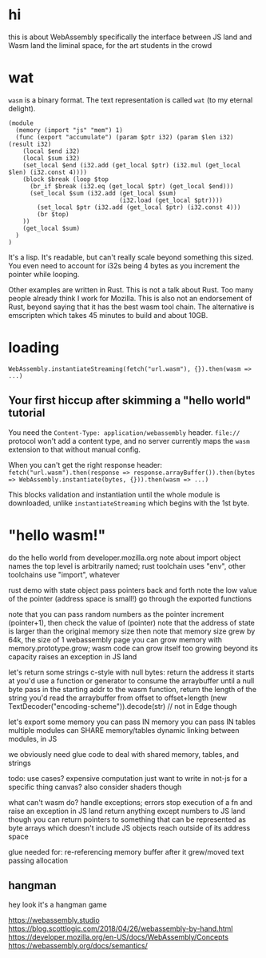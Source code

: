 # hi

this is about WebAssembly
specifically the interface between JS land and Wasm land
    the liminal space, for the art students in the crowd

# wat

`wasm` is a binary format. The text representation is called `wat`
(to my eternal delight).

```wasm
(module
  (memory (import "js" "mem") 1)
  (func (export "accumulate") (param $ptr i32) (param $len i32) (result i32)
    (local $end i32)
    (local $sum i32)
    (set_local $end (i32.add (get_local $ptr) (i32.mul (get_local $len) (i32.const 4))))
    (block $break (loop $top
      (br_if $break (i32.eq (get_local $ptr) (get_local $end)))
      (set_local $sum (i32.add (get_local $sum)
                               (i32.load (get_local $ptr))))
        (set_local $ptr (i32.add (get_local $ptr) (i32.const 4)))
        (br $top)
    ))
    (get_local $sum)
  )
)
```

It's a lisp. It's readable, but can't really scale beyond something
this sized. You even need to account for i32s being 4 bytes as you
increment the pointer while looping.

Other examples are written in Rust. This is not a talk about Rust.
Too many people already think I work for Mozilla. This is also not
an endorsement of Rust, beyond saying that it has the best wasm
tool chain. The alternative is emscripten which takes 45 minutes
to build and about 10GB.

# loading

`WebAssembly.instantiateStreaming(fetch("url.wasm"), {}).then(wasm => ...)`

## Your first hiccup after skimming a "hello world" tutorial

You need the `Content-Type: application/webassembly` header.
`file://` protocol won't add a content type, and no server currently
maps the `wasm` extension to that without manual config.

When you can't get the right response header:
`fetch("url.wasm").then(response => response.arrayBuffer()).then(bytes => WebAssembly.instantiate(bytes, {})).then(wasm => ...)`

This blocks validation and instantiation until the whole module is
downloaded, unlike `instantiateStreaming` which begins with the 1st byte.

# "hello wasm!"

do the hello world from developer.mozilla.org
note about import object names
the top level is arbitrarily named; rust toolchain uses "env", other toolchains use "import", whatever

rust demo with state object
pass pointers back and forth
note the low value of the pointer (address space is small!)
go through the exported functions

note that you can pass random numbers as the pointer
increment (pointer+1), then check the value of (pointer)
note that the address of state is larger than the original memory size
    then note that memory size grew
    by 64k, the size of 1 webassembly page
    you can grow memory with memory.prototype.grow; wasm code can grow itself too
    growing beyond its capacity raises an exception in JS land

let's return some strings
    c-style with null bytes: return the address it starts at
        you'd use a function or generator to consume the arraybuffer until a null byte
    pass in the starting addr to the wasm function, return the length of the string
        you'd read the arraybuffer from offset to offset+length
    (new TextDecoder("encoding-scheme")).decode(str) // not in Edge though

let's export some memory
    you can pass IN memory
    you can pass IN tables
    multiple modules can SHARE memory/tables
    dynamic linking between modules, in JS

we obviously need glue code to deal with shared memory, tables, and strings

todo: use cases?
    expensive computation
    just want to write in not-js for a specific thing
    canvas? also consider shaders though

what can't wasm do?
    handle exceptions; errors stop execution of a fn and raise an exception in JS land
    return anything except numbers to JS land
        though you can return pointers to something that can be represented as byte arrays
        which doesn't include JS objects
    reach outside of its address space

glue needed for:
    re-referencing memory buffer after it grew/moved
    text passing
    allocation

## hangman

hey look it's a hangman game

https://webassembly.studio
https://blog.scottlogic.com/2018/04/26/webassembly-by-hand.html
https://developer.mozilla.org/en-US/docs/WebAssembly/Concepts
https://webassembly.org/docs/semantics/
